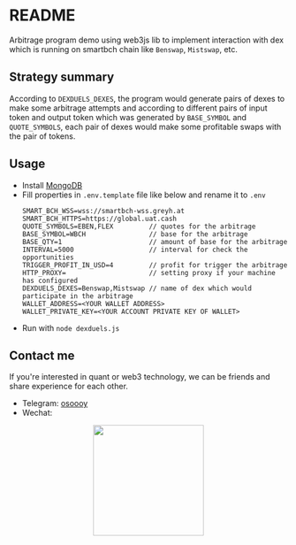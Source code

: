 # README

Arbitrage program demo using web3js lib to implement interaction with dex which is running on smartbch chain like `Benswap`, `Mistswap`, etc.

## Strategy summary

According to `DEXDUELS_DEXES`, the program would generate pairs of dexes to make some arbitrage attempts and according to different pairs of input token and output token which was generated by `BASE_SYMBOL` and `QUOTE_SYMBOLS`, each pair of dexes would make some profitable swaps with the pair of tokens.

## Usage

- Install [MongoDB](https://docs.mongodb.com/manual/installation/)
- Fill properties in `.env.template` file like below and rename it to `.env`
  ```
  SMART_BCH_WSS=wss://smartbch-wss.greyh.at
  SMART_BCH_HTTPS=https://global.uat.cash
  QUOTE_SYMBOLS=EBEN,FLEX         // quotes for the arbitrage
  BASE_SYMBOL=WBCH                // base for the arbitrage
  BASE_QTY=1                      // amount of base for the arbitrage
  INTERVAL=5000                   // interval for check the opportunities
  TRIGGER_PROFIT_IN_USD=4         // profit for trigger the arbitrage
  HTTP_PROXY=                     // setting proxy if your machine has configured
  DEXDUELS_DEXES=Benswap,Mistswap // name of dex which would participate in the arbitrage
  WALLET_ADDRESS=<YOUR WALLET ADDRESS>
  WALLET_PRIVATE_KEY=<YOUR ACCOUNT PRIVATE KEY OF WALLET>
  ```
- Run with `node dexduels.js`

## Contact me

If you're interested in quant or web3 technology, we can be friends and share experience for each other.

- Telegram: [osoooy](https://t.me/osoooy)
- Wechat:
<p align="center">
<img with=200 height=200 src="https://wx3.sinaimg.cn/mw2000/008rYvhTgy1gznjbty7v3j30by0byjs0.jpg"/>
</p>
